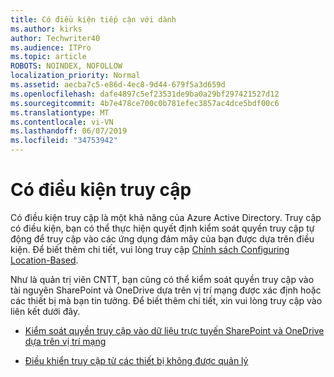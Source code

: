 ```yaml
---
title: Có điều kiện tiếp cận với dành
ms.author: kirks
author: Techwriter40
ms.audience: ITPro
ms.topic: article
ROBOTS: NOINDEX, NOFOLLOW
localization_priority: Normal
ms.assetid: aecba7c5-e86d-4ec8-9d44-679f5a3d659d
ms.openlocfilehash: dafe4897c5ef23531de9ba0a29bf297421527d12
ms.sourcegitcommit: 4b7e478ce700c0b781efec3857ac4dce5bdf00c6
ms.translationtype: MT
ms.contentlocale: vi-VN
ms.lasthandoff: 06/07/2019
ms.locfileid: "34753942"
---
```

# <a name="conditional-access"></a>Có điều kiện truy cập

Có điều kiện truy cập là một khả năng của Azure Active Directory. Truy cập có điều kiện, bạn có thể thực hiện quyết định kiểm soát quyền truy cập tự động để truy cập vào các ứng dụng đám mây của bạn được dựa trên điều kiện. Để biết thêm chi tiết, vui lòng truy cập [Chính sách Configuring Location-Based](https://docs.microsoft.com/azure/active-directory/conditional-access/overview).

Như là quản trị viên CNTT, bạn cũng có thể kiểm soát quyền truy cập vào tài nguyên SharePoint và OneDrive dựa trên vị trí mạng được xác định hoặc các thiết bị mà bạn tin tưởng. Để biết thêm chi tiết, xin vui lòng truy cập vào liên kết dưới đây.

- [Kiểm soát quyền truy cập vào dữ liệu trực tuyến SharePoint và OneDrive dựa trên vị trí mạng](https://docs.microsoft.com/sharepoint/control-access-based-on-network-location)

- [Điều khiển truy cập từ các thiết bị không được quản lý](https://docs.microsoft.com/sharepoint/control-access-from-unmanaged-devices)

